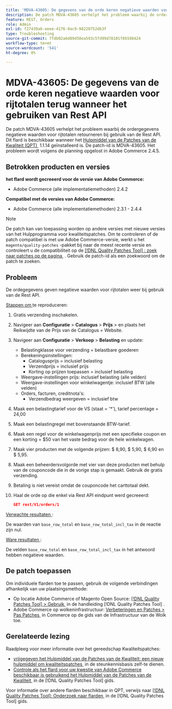 ```yaml
---
title: 'MDVA-43605: De gegevens van de orde keren negatieve waarden voor rijtotalen terug wanneer het gebruiken van Rest API'
description: De patch MDVA-43605 verhelpt het probleem waarbij de ordergegevens negatieve waarden voor rijtotalen retourneren bij gebruik van de Rest API. Deze patch is beschikbaar wanneer [Quality Patches Tool (QPT)] (https://experienceleague.adobe.com/nl/docs/commerce-operations/tools/quality-patches-tool/quality-patches-tool-to-self-serve-quality-patches) 1.1.14 is geïnstalleerd. De patch-id is MDVA-43605. Het probleem wordt volgens de planning opgelost in Adobe Commerce 2.4.5.
feature: REST, Orders
role: Admin
exl-id: f27439a6-eeee-4176-9ac9-98220752db3f
type: Troubleshooting
source-git-commit: 7fdb02a6d89d50ea593c5fd99d78101f89198424
workflow-type: tm+mt
source-wordcount: '541'
ht-degree: 0%

---
```


# MDVA-43605: De gegevens van de orde keren negatieve waarden voor rijtotalen terug wanneer het gebruiken van Rest API

De patch MDVA-43605 verhelpt het probleem waarbij de ordergegevens negatieve waarden voor rijtotalen retourneren bij gebruik van de Rest API. Dit flard is beschikbaar wanneer het [&#x200B; Hulpmiddel van de Patches van de Kwaliteit (QPT) &#x200B;](https://experienceleague.adobe.com/nl/docs/commerce-operations/tools/quality-patches-tool/quality-patches-tool-to-self-serve-quality-patches) 1.1.14 geïnstalleerd is. De patch-id is MDVA-43605. Het probleem wordt volgens de planning opgelost in Adobe Commerce 2.4.5.

## Betrokken producten en versies

**het flard wordt gecreeerd voor de versie van Adobe Commerce:**

* Adobe Commerce (alle implementatiemethoden) 2.4.2

**Compatibel met de versies van Adobe Commerce:**

* Adobe Commerce (alle implementatiemethoden) 2.3.1 - 2.4.4

>[!NOTE]
>
>De patch kan van toepassing worden op andere versies met nieuwe versies van het Hulpprogramma voor kwaliteitspatches. Om te controleren of de patch compatibel is met uw Adobe Commerce-versie, werkt u het `magento/quality-patches` -pakket bij naar de meest recente versie en controleert u de compatibiliteit op de [[!DNL Quality Patches Tool] : zoek naar patches op de pagina &#x200B;](https://experienceleague.adobe.com/nl/docs/commerce-operations/tools/quality-patches-tool/quality-patches-tool-to-self-serve-quality-patches) . Gebruik de patch-id als een zoekwoord om de patch te zoeken.

## Probleem

De ordegegevens geven negatieve waarden voor rijtotalen weer bij gebruik van de Rest API.

<u> Stappen om </u> te reproduceren:

1. Gratis verzending inschakelen.
1. Navigeer aan **Configuratie** > **Catalogus** > **Prijs** > en plaats het Reikwijdte van de Prijs van de Catalogus = Website.
1. Navigeer aan **Configuratie** > **Verkoop** > **Belasting** en update:
   * Belastingklasse voor verzending = belastbare goederen
   * Berekeningsinstellingen:
      * Catalogusprijs = inclusief belasting
      * Verzendprijs = inclusief prijs
      * Korting op prijzen toepassen = inclusief belasting
   * Weergave-instellingen prijs: inclusief belasting (alle velden)
   * Weergave-instellingen voor winkelwagentje: inclusief BTW (alle velden)
   * Orders, facturen, creditnota&#39;s:
      * Verzendbedrag weergeven = inclusief btw
1. Maak een belastingtarief voor de VS (staat = &#39;*&#39;), tarief percentage = 24,00
1. Maak een belastingregel met bovenstaande BTW-tarief.
1. Maak een regel voor de winkelwagenprijs met een specifieke coupon en een korting = $50 van het vaste bedrag voor de hele winkelwagen.
1. Maak vier producten met de volgende prijzen: $ 8,90, $ 5,90, $ 6,90 en $ 5,95.
1. Maak een beheerdersvolgorde met vier van deze producten met behulp van de couponcode die in de vorige stap is gemaakt. Gebruik de gratis verzending.
1. Betaling is niet vereist omdat de couponcode het carttotaal dekt.
1. Haal de orde op die enkel via Rest API eindpunt werd gecreeerd:

   ```json
   GET rest/V1/orders/1
   ```

<u> Verwachte resultaten </u>:

De waarden van `base_row_total` en `base_row_total_incl_tax` in de reactie zijn nul.

<u> Ware resultaten </u>:

De velden `base_row_total` en `base_row_total_incl_tax` in het antwoord hebben negatieve waarden.

## De patch toepassen

Om individuele flarden toe te passen, gebruik de volgende verbindingen afhankelijk van uw plaatsingsmethode:

* Op locatie Adobe Commerce of Magento Open Source: [[!DNL Quality Patches Tool] > Gebruik &#x200B;](/help/tools/quality-patches-tool/usage.md) in de handleiding [!DNL Quality Patches Tool] .
* Adobe Commerce op wolkeninfrastructuur: [&#x200B; Verbeteringen en Patches > Pas Patches &#x200B;](https://experienceleague.adobe.com/docs/commerce-cloud-service/user-guide/develop/upgrade/apply-patches.html?lang=nl-NL) in Commerce op de gids van de Infrastructuur van de Wolk toe.

## Gerelateerde lezing

Raadpleeg voor meer informatie over het gereedschap Kwaliteitspatches:

* [&#x200B; vrijgegeven het Hulpmiddel van de Patches van de Kwaliteit: een nieuw hulpmiddel om kwaliteitspatches &#x200B;](https://experienceleague.adobe.com/nl/docs/commerce-operations/tools/quality-patches-tool/quality-patches-tool-to-self-serve-quality-patches) in de steunkennisbasis zelf-te dienen.
* [&#x200B; Controle als het flard voor uw kwestie van Adobe Commerce beschikbaar is gebruikend het Hulpmiddel van de Patches van de Kwaliteit &#x200B;](/help/tools/quality-patches-tool/patches-available-in-qpt/check-patch-for-magento-issue-with-magento-quality-patches.md) in de [!DNL Quality Patches Tool] gids.

Voor informatie over andere flarden beschikbaar in QPT, verwijs naar [[!DNL Quality Patches Tool]: Onderzoek naar flarden &#x200B;](https://experienceleague.adobe.com/tools/commerce-quality-patches/index.html?lang=nl-NL) in de [!DNL Quality Patches Tool] gids.
